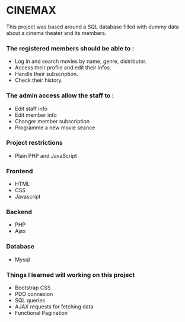 # CINEMAX

This project was based around a SQL database filled with dummy data about a cinema theater and its members.

### The registered members should be able to :
- Log in and search movies by name, genre, distributor.
- Access their profile and edit their infos.
- Handle their subscription.
- Check their history.

### The admin access allow the staff to :
- Edit staff info
- Edit member info
- Changer member subscription
- Programme a new movie seance

### Project restrictions
- Plain PHP and JavaScript


### Frontend

- HTML
- CSS
- Javascript


### Backend
- PHP
- Ajax

### Database
- Mysql

### Things I learned will working on this project
- Bootstrap CSS
- PDO connexion
- SQL queries
- AJAX requests for fetching data
- Functional Pagination
